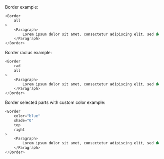 Border example:

```js
<Border
    all
>
    <Paragraph>
        Lorem ipsum dolor sit amet, consectetur adipiscing elit, sed do eiusmod tempor
    </Paragraph>
</Border>
```


Border radius example:

```js
<Border
    rad
    all
>
    <Paragraph>
        Lorem ipsum dolor sit amet, consectetur adipiscing elit, sed do eiusmod tempor
    </Paragraph>
</Border>
```


Border selected parts with custom color example:

```js
<Border
    color="blue"
    shade="0"
    top
    right
>
    <Paragraph>
        Lorem ipsum dolor sit amet, consectetur adipiscing elit, sed do eiusmod tempor
    </Paragraph>
</Border>
```


